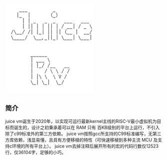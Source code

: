 ![JUICE VM](./doc/assert/logo.png)                                                 
                                                                
## 简介
juice vm诞生于2020年，以实现可运行最新kernel主线的RISC-V最小虚拟机为目标而诞生的，设计之初秉承着可以在 RAM 只有 百KB级别的平台上运行，不引入除了c99标准外的第三方依赖。
juice vm按照gcc所支持的C99标准编写，无第三方库依赖，浅显易懂，且具有方便移植的特性（可快速移植到多种主流 MCU 及支持c环境的所有平台上）。
juice vm去掉注释后展开所有的宏的代码行数仅12523行，仅36104字，足够的小巧。
